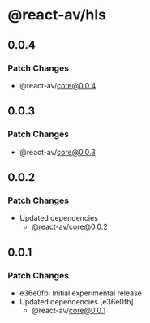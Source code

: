 # @react-av/hls

## 0.0.4

### Patch Changes

- @react-av/core@0.0.4

## 0.0.3

### Patch Changes

- @react-av/core@0.0.3

## 0.0.2

### Patch Changes

- Updated dependencies
  - @react-av/core@0.0.2

## 0.0.1

### Patch Changes

- e36e0fb: Initial experimental release
- Updated dependencies [e36e0fb]
  - @react-av/core@0.0.1
